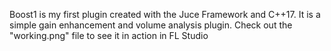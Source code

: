 Boost1 is my first plugin created with the Juce Framework and C++17. It is a simple gain enhancement and volume analysis plugin. Check out the "working.png" file to see it in action in FL Studio
